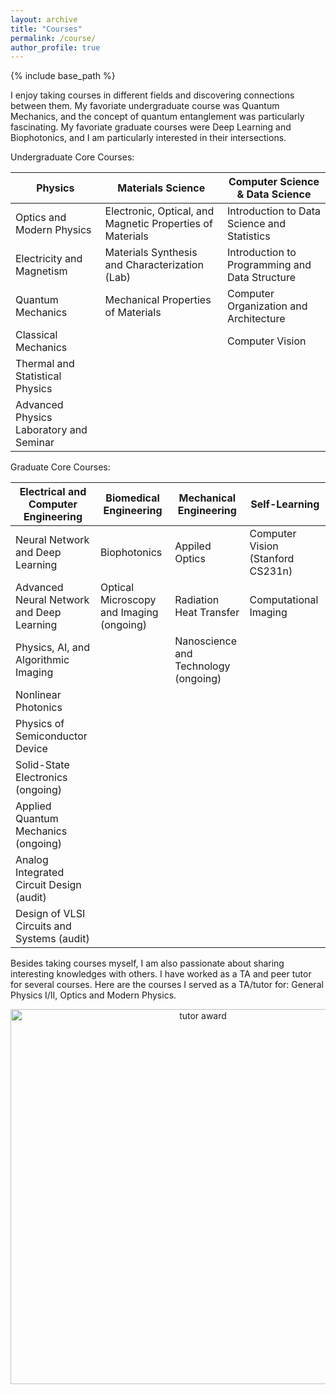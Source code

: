 ```yaml
---
layout: archive
title: "Courses"
permalink: /course/
author_profile: true
---
```

{% include base_path %}

I enjoy taking courses in different fields and discovering connections between them. My favoriate undergraduate course was Quantum Mechanics, and the concept of quantum entanglement was particularly fascinating. My favoriate graduate courses were Deep Learning and Biophotonics, and I am particularly interested in their intersections.


Undergraduate Core Courses:

| Physics                                 | Materials Science                                        | Computer Science & Data Science |
| --------------------------------------- | -----------------                                        | ------------------------------- |
| Optics and Modern Physics               | Electronic, Optical, and Magnetic Properties of Materials | Introduction to Data Science and Statistics                 |
| Electricity and Magnetism               | Materials Synthesis and Characterization (Lab)           | Introduction to Programming and Data Structure         |
| Quantum Mechanics                       | Mechanical Properties of Materials                       | Computer Organization and Architecture         |
| Classical Mechanics                     |                                                          | Computer Vision         |
| Thermal and Statistical Physics         |                                                          |         |
| Advanced Physics Laboratory and Seminar |                                                          |      |




Graduate Core Courses: 

| Electrical and Computer Engineering    | Biomedical Engineering              | Mechanical Engineering          | Self-Learning                     |
| ------------------------------------------- | ---------------------------------------- | ------------------------------------ | --------------------------------- |
| Neural Network and Deep Learning            | Biophotonics                             | Appiled Optics                       | Computer Vision (Stanford CS231n) |
| Advanced Neural Network and Deep Learning   | Optical Microscopy and Imaging (ongoing) | Radiation Heat Transfer              | Computational Imaging             |
| Physics, AI, and Algorithmic Imaging        |                                          | Nanoscience and Technology (ongoing) |                                   |
| Nonlinear Photonics                         |                                          |                                      |                                   |
| Physics of Semiconductor Device             |                                          |                                      |                                   |
| Solid-State Electronics (ongoing)           |                                          |                                      |                                   |
| Applied Quantum Mechanics (ongoing)         |                                          |                                      |                                   |
| Analog Integrated Circuit Design (audit)    |                                          |                                      |                                   |
| Design of VLSI Circuits and Systems (audit) |                                          |                                      |                                   |



Besides taking courses myself, I am also passionate about sharing interesting knowledges with others. I have worked as a TA and peer tutor for several courses. Here are the courses I served as a TA/tutor for: General Physics I/II, Optics and Modern Physics. 
<center><img src="/images/tutor.png" alt="tutor award" width="600"/></center>  





